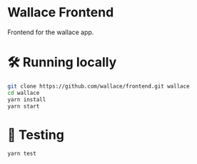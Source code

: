 # Wallace Frontend

Frontend for the wallace app.

# 🛠 Running locally

```bash
git clone https://github.com/wallace/frontend.git wallace
cd wallace
yarn install
yarn start
```

# 🧪 Testing

```bash
yarn test
```
